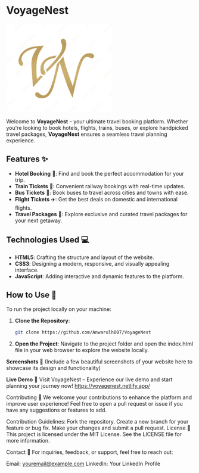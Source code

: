# VoyageNest
![Alt text for the image](https://github.com/Anwarulh007/VoyageNest/blob/main/logo.png)

Welcome to **VoyageNest** – your ultimate travel booking platform. Whether you're looking to book hotels, flights, trains, buses, or explore handpicked travel packages, **VoyageNest** ensures a seamless travel planning experience.

## Features ✨

- **Hotel Booking** 🏨: Find and book the perfect accommodation for your trip.
- **Train Tickets** 🚆: Convenient railway bookings with real-time updates.
- **Bus Tickets** 🚌: Book buses to travel across cities and towns with ease.
- **Flight Tickets** ✈️: Get the best deals on domestic and international flights.
- **Travel Packages** 🌟: Explore exclusive and curated travel packages for your next getaway.

## Technologies Used 💻

- **HTML5**: Crafting the structure and layout of the website.
- **CSS3**: Designing a modern, responsive, and visually appealing interface.
- **JavaScript**: Adding interactive and dynamic features to the platform.

## How to Use 🚀

To run the project locally on your machine:

1. **Clone the Repository**:
   ```bash
   git clone https://github.com/Anwarulh007/VoyageNest
2. **Open the Project**:
Navigate to the project folder and open the index.html file in your web browser to explore the website locally.


**Screenshots** 📸
(Include a few beautiful screenshots of your website here to showcase its design and functionality)

**Live Demo** 🔗
Visit VoyageNest – Experience our live demo and start planning your journey now!
https://voyagenest.netlify.app/

Contributing 🤝
We welcome your contributions to enhance the platform and improve user experience! Feel free to open a pull request or issue if you have any suggestions or features to add.

Contribution Guidelines:
Fork the repository.
Create a new branch for your feature or bug fix.
Make your changes and submit a pull request.
License 📄
This project is licensed under the MIT License. See the LICENSE file for more information.

Contact 📧
For inquiries, feedback, or support, feel free to reach out:

Email: youremail@example.com
LinkedIn: Your LinkedIn Profile
